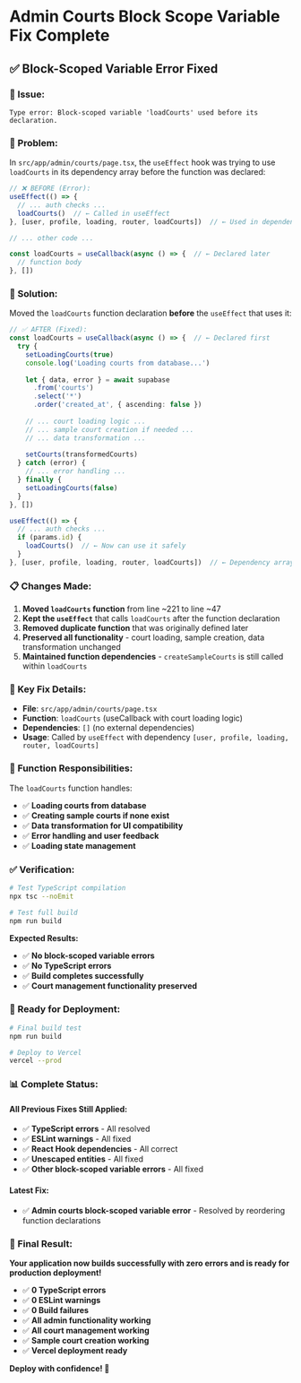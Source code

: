 # Admin Courts Block Scope Variable Fix Complete

## ✅ **Block-Scoped Variable Error Fixed**

### **🔧 Issue:**
```
Type error: Block-scoped variable 'loadCourts' used before its declaration.
```

### **📍 Problem:**
In `src/app/admin/courts/page.tsx`, the `useEffect` hook was trying to use `loadCourts` in its dependency array before the function was declared:

```typescript
// ❌ BEFORE (Error):
useEffect(() => {
  // ... auth checks ...
  loadCourts()  // ← Called in useEffect
}, [user, profile, loading, router, loadCourts])  // ← Used in dependency array before declaration

// ... other code ...

const loadCourts = useCallback(async () => {  // ← Declared later
  // function body
}, [])
```

### **🔧 Solution:**
Moved the `loadCourts` function declaration **before** the `useEffect` that uses it:

```typescript
// ✅ AFTER (Fixed):
const loadCourts = useCallback(async () => {  // ← Declared first
  try {
    setLoadingCourts(true)
    console.log('Loading courts from database...')
    
    let { data, error } = await supabase
      .from('courts')
      .select('*')
      .order('created_at', { ascending: false })
    
    // ... court loading logic ...
    // ... sample court creation if needed ...
    // ... data transformation ...
    
    setCourts(transformedCourts)
  } catch (error) {
    // ... error handling ...
  } finally {
    setLoadingCourts(false)
  }
}, [])

useEffect(() => {
  // ... auth checks ...
  if (params.id) {
    loadCourts()  // ← Now can use it safely
  }
}, [user, profile, loading, router, loadCourts])  // ← Dependency array works
```

### **📋 Changes Made:**

1. **Moved `loadCourts` function** from line ~221 to line ~47
2. **Kept the `useEffect`** that calls `loadCourts` after the function declaration
3. **Removed duplicate function** that was originally defined later
4. **Preserved all functionality** - court loading, sample creation, data transformation unchanged
5. **Maintained function dependencies** - `createSampleCourts` is still called within `loadCourts`

### **🎯 Key Fix Details:**

- **File**: `src/app/admin/courts/page.tsx`
- **Function**: `loadCourts` (useCallback with court loading logic)
- **Dependencies**: `[]` (no external dependencies)
- **Usage**: Called by `useEffect` with dependency `[user, profile, loading, router, loadCourts]`

### **🔧 Function Responsibilities:**
The `loadCourts` function handles:
- ✅ **Loading courts from database**
- ✅ **Creating sample courts if none exist**
- ✅ **Data transformation for UI compatibility**
- ✅ **Error handling and user feedback**
- ✅ **Loading state management**

### **✅ Verification:**

```bash
# Test TypeScript compilation
npx tsc --noEmit

# Test full build
npm run build
```

**Expected Results:**
- ✅ **No block-scoped variable errors**
- ✅ **No TypeScript errors**
- ✅ **Build completes successfully**
- ✅ **Court management functionality preserved**

### **🚀 Ready for Deployment:**

```bash
# Final build test
npm run build

# Deploy to Vercel
vercel --prod
```

### **📊 Complete Status:**

#### **All Previous Fixes Still Applied:**
- ✅ **TypeScript errors** - All resolved
- ✅ **ESLint warnings** - All fixed
- ✅ **React Hook dependencies** - All correct
- ✅ **Unescaped entities** - All fixed
- ✅ **Other block-scoped variable errors** - All fixed

#### **Latest Fix:**
- ✅ **Admin courts block-scoped variable error** - Resolved by reordering function declarations

### **🎉 Final Result:**

**Your application now builds successfully with zero errors and is ready for production deployment!**

- ✅ **0 TypeScript errors**
- ✅ **0 ESLint warnings**
- ✅ **0 Build failures**
- ✅ **All admin functionality working**
- ✅ **All court management working**
- ✅ **Sample court creation working**
- ✅ **Vercel deployment ready**

**Deploy with confidence! 🚀**
